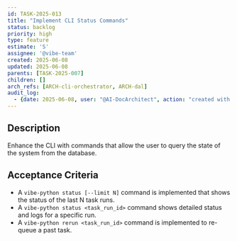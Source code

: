 ```yaml
---
id: TASK-2025-013
title: "Implement CLI Status Commands"
status: backlog
priority: high
type: feature
estimate: 'S'
assignee: '@vibe-team'
created: 2025-06-08
updated: 2025-06-08
parents: [TASK-2025-007]
children: []
arch_refs: [ARCH-cli-orchestrator, ARCH-dal]
audit_log:
  - {date: 2025-06-08, user: "@AI-DocArchitect", action: "created with status backlog"}
---
```

## Description
Enhance the CLI with commands that allow the user to query the state of the system from the database.

## Acceptance Criteria
*   A `vibe-python status [--limit N]` command is implemented that shows the status of the last N task runs.
*   A `vibe-python status <task_run_id>` command shows detailed status and logs for a specific run.
*   A `vibe-python rerun <task_run_id>` command is implemented to re-queue a past task. 